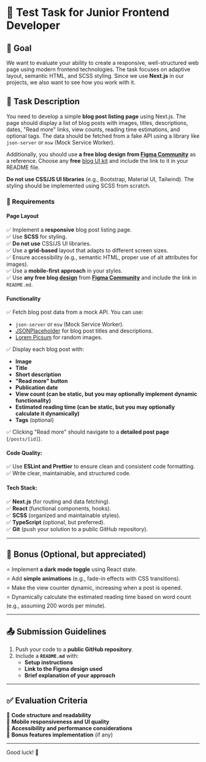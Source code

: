 # 📝 Test Task for Junior Frontend Developer

## 🎯 Goal
We want to evaluate your ability to create a responsive, well-structured web page using modern frontend technologies. The task focuses on adaptive layout, semantic HTML, and SCSS styling. Since we use **Next.js** in our projects, we also want to see how you work with it.

## 📌 Task Description
You need to develop a simple **blog post listing page** using Next.js. 
The page should display a list of blog posts with images, titles, descriptions, dates, 
"Read more" links, view counts, reading time estimations,  and optional tags. 
The data should be fetched from a fake API using a library like `json-server` or `msw` (Mock Service Worker).

Additionally, you should use **a free blog design from [Figma Community](https://www.figma.com/community)** as a reference. 
Choose any **free** [blog UI kit](https://www.figma.com/community/search?resource_type=mixed&sort_by=relevancy&query=blog&editor_type=figma&price=free&creators=all)
and include the link to it in your README file.

**Do not use CSS/JS UI libraries** (e.g., Bootstrap, Material UI, Tailwind). The styling should be implemented using SCSS from scratch.

### 🔹 Requirements

#### **Page Layout**
✅ Implement a **responsive** blog post listing page.  
✅ Use **SCSS** for styling.  
✅ **Do not use** CSS/JS UI libraries.  
✅ Use a **grid-based** layout that adapts to different screen sizes.  
✅ Ensure accessibility (e.g., semantic HTML, proper use of alt attributes for images).  
✅ Use a **mobile-first approach** in your styles.  
✅ Use **any free blog [design](https://www.figma.com/community/search?resource_type=mixed&sort_by=relevancy&query=blog&editor_type=figma&price=free&creators=all)**
from [**Figma Community**](https://www.figma.com/community) and include the link in `README.md`.

#### **Functionality**
✅ Fetch blog post data from a mock API. You can use:  
   - `json-server` or `msw` (Mock Service Worker).  
   - [JSONPlaceholder](https://jsonplaceholder.typicode.com/posts) for blog post titles and descriptions.  
   - [Lorem Picsum](https://picsum.photos/) for random images.  

✅ Display each blog post with:
   - **Image**
   - **Title**
   - **Short description**
   - **"Read more" button**
   - **Publication date**
   - **View count (can be static, but you may optionally implement dynamic functionality)**
   - **Estimated reading time (can be static, but you may optionally calculate it dynamically)**
   - **Tags** (optional)  

✅ Clicking "Read more" should navigate to a **detailed post page** (`/posts/[id]`).  

#### **Code Quality:**  
✅ Use **ESLint and Prettier** to ensure clean and consistent code formatting.  
✅ Write clear, maintainable, and structured code.  

#### **Tech Stack:**  
✅ **Next.js** (for routing and data fetching).  
✅ **React** (functional components, hooks).  
✅ **SCSS** (organized and maintainable styles).  
✅ **TypeScript** (optional, but preferred).  
✅ **Git** (push your solution to a public GitHub repository).  

---

## 🌟 Bonus (Optional, but appreciated)
⭐ Implement **a dark mode toggle** using React state.  
⭐ Add **simple animations** (e.g., fade-in effects with CSS transitions).  
⭐ Make the view counter dynamic, increasing when a post is opened.  
⭐ Dynamically calculate the estimated reading time based on word count (e.g., assuming 200 words per minute).

---

## 📤 Submission Guidelines
1. Push your code to a **public GitHub repository**.
2. Include a **`README.md`** with:
   - **Setup instructions**
   - **Link to the Figma design used**
   - **Brief explanation of your approach**

---

## ✅ Evaluation Criteria
🔹 **Code structure and readability**  
🔹 **Mobile responsiveness and UI quality**  
🔹 **Accessibility and performance considerations**  
🔹 **Bonus features implementation** (if any)  

---

Good luck! 🚀

